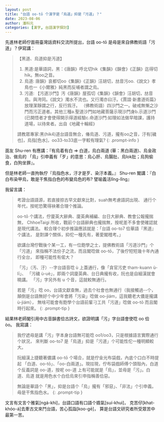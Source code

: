 ```yaml
---
layout: post
title: "台語 oo-tō 个漢字是「烏道」抑是「污道」？"
date: 2023-08-06
author: 潘科元
categories: [漢字, 台語漢字探討]
---
```


先進林老師佇面冊臺灣話資料交流所提出，台語 oo-tō 是毋是來自佛教術語「污道」？伊寫講：

> 【黑道、烏道抑是汚道】
>
> 1. 黑道:是華語詞，黑：《唐韻》呼北切hik《集韻》《韻會》《正韻》迄得切hik。無oo之音。
> 2. 烏道: 唐韻》哀都切oo《集韻》《正韻》汪胡切，𠀤音污oo.《說文》孝鳥也一《小爾雅》純黑而反哺者謂之烏。
> 3. 污道: 【污道沙門】汚《唐韻》屋孤切《集韻》《韻會》汪胡切，𠀤音烏。與洿同。《說文》濁水不流也。又行濁亦曰汙。《賈誼·新書道術篇》放理潔靜謂之行，反行爲汙。
（佛教術語）四沙門之一。破戒無慚之沙門而污正道者。其他三種a.聖道沙門如地藏菩薩示現沙門身b.示道沙門(已開悟者才會使得開示得道經驗c.命道沙門:如理如法做早暗課，護持道場，以待來者。出自《地藏十輪經》
>
> 請教眾專家:黑(hik4)道台語音無合，偆烏道、污道，攏有oo之音，汙有[穢也]，烏指[色水]，oo33-to33底一字較有理氣?
{: .prompt-info }

面友 Shu-ren 有應講：『有烏着有白 => 白道，烏白兩道 (華：黑白兩道)、烏金政治、做烏的
「烏」引申義有「歹」的意思：烏心肝、烏腸肚、烏lok肚；烏狗偷食，白狗坐罪』。

但是林老師一直拘執佇『烏指色水，汙才是歹、染汙本義。』
Shu-ren 閣講：『白白布染甲烏，敢是干焦指白色的布變烏色的布?
譬喻義活lîng-lîng』

我留言講：

> 考證台語語源，若直接掠古早文獻來比對，suah無考慮語詞出現、
> 通行个年代，按呢恐驚得袂著合理个推論。
>
> oo-tō 个講法，佇廈英大辭典、廈英典補編、台日大辭典、教會公報攏揣無，
> ChhoeTaigi 所收，戰前个台語辭典也攏揣無，按呢差不多會使確認就是現代講法。
> 較合理个初步推論應該就是：「台語 oo-to7 佮華語『黑道』个講法，
> 是對譯个關係，抑佗一種先有，著愛閣稽考。」
>
> 欲講台灣佇戰後个某一工，有一位飽學之士，提佛教術語「污道沙門」个「污道」
> 來指稱不法份子之流，而且閣唸做 oo-tō，了後佇短短幾十年內通行全台，
> 即種可能性有偌大？
>
> 「污」（汚、汙）\--字台語音唸 ù 上蓋通行，像「貪官污吏 tham-kuann ù-lī」、
> 「污穢 ù-uè」，即兩个詞廈英典、台日典攏有收，阮也是自細漢就會曉講。
> 「污」字另外有 u 个音，這就較無通行。
>
> 若是「污」唸 oo，台語文獻查無，過去个社會也無通行（我接觸過\--个，
> 顛倒是台語無好个中少年會將「污染」唸做 oo-jiám，這我聽老大儂是攏講 ù-jiám），
> 無啥可能會有飽學个台語前輩刁工共「污道」唸做 oo-tō 而且閣時行起來。
{: .prompt-tip }

結果林老師閣引用中古音韻書佮古詩文，欲證明講「污」字台語會使唸 oo 佮 òo。
我寫講：

> 我佇遮毋是講「污」字本身台語無可能唸 oo1/oo3，只是根據語言實際通行个狀況，
> 來判斷 oo-to7 是「烏道」抑是「污道」个可能性佗一種明顯較大。
>
> 阮細漢上捷聽著儂講 oo-tō 个場合，就是佇金光布袋戲，內底个口白不時提起
> 「白道、oo-tō」、「oo-白兩道」。現拄現，佇布袋戲師傅个頭殼內，白道个反義詞是
> oo-道，按呢 oo-道 上有可能就是「烏」，並毋是「污」。白道、烏道
> 就是用色水个白佮烏來引申指稱善佮惡。
>
> 無論是華語个「黑」，抑是台語个「烏」攏有「邪惡」、「非法」个引申義。
> 毋是干焦指色水。
{: .prompt-tip }

文言有文言个雅氣[ngá-khì]，台語口語有口語个媠氣[suí-khuì]，
克苦仔[khat-khóo-á]去牽古文來鬥台語，苦心孤詣[koo-gē]，
算是台語文研究者所受眾苦中最第一苦。
